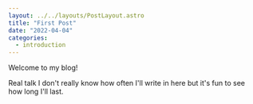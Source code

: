 ```yaml
---
layout: ../../layouts/PostLayout.astro
title: "First Post"
date: "2022-04-04"
categories:
  - introduction
---
```


Welcome to my blog!

Real talk I don't really know how often I'll write in here but it's fun to see how long I'll last.

